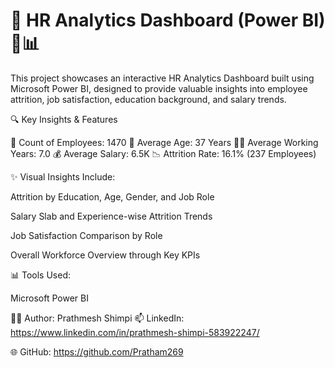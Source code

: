 # 🧠 HR Analytics Dashboard (Power BI) 💼📊
This project showcases an interactive HR Analytics Dashboard built using Microsoft Power BI, designed to provide valuable insights into employee attrition, job satisfaction, education background, and salary trends.

🔍 Key Insights & Features

👥 Count of Employees: 1470
🎂 Average Age: 37 Years
🧑‍💼 Average Working Years: 7.0
💰 Average Salary: 6.5K
📉 Attrition Rate: 16.1% (237 Employees)

✨ Visual Insights Include:

Attrition by Education, Age, Gender, and Job Role

Salary Slab and Experience-wise Attrition Trends

Job Satisfaction Comparison by Role

Overall Workforce Overview through Key KPIs

📊 Tools Used:

Microsoft Power BI

🧑‍💻 Author: Prathmesh Shimpi
📫 LinkedIn: https://www.linkedin.com/in/prathmesh-shimpi-583922247/

🌐 GitHub: https://github.com/Pratham269

